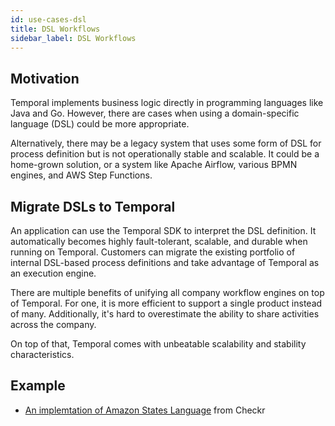 ```yaml
---
id: use-cases-dsl
title: DSL Workflows
sidebar_label: DSL Workflows
---
```


## Motivation

Temporal implements business logic directly in programming languages like Java and Go. However, there are cases when using a domain-specific language (DSL) could be more appropriate.

Alternatively, there may be a legacy system that uses some form of DSL for process definition but is not operationally stable and scalable. It could be a home-grown solution, or a system like Apache Airflow, various BPMN engines, and AWS Step Functions.

## Migrate DSLs to Temporal

An application can use the Temporal SDK to interpret the DSL definition. It automatically becomes highly fault-tolerant, scalable, and durable when running on Temporal. Customers can migrate the existing portfolio of internal DSL-based process definitions and take advantage of Temporal as an execution engine.

There are multiple benefits of unifying all company workflow engines on top of Temporal. For one, it is more efficient to support a single product instead of many. Additionally, it's hard to overestimate the ability to share activities across the company.

On top of that, Temporal comes with unbeatable scalability and stability characteristics. 

## Example

- [An implemtation of Amazon States Language](https://github.com/checkr/states-language-cadence) from Checkr
